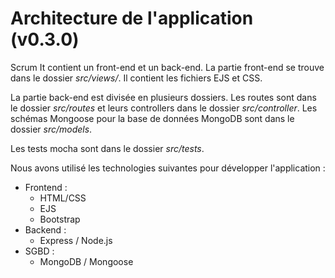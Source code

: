 # Architecture de l'application (v0.3.0)

Scrum It contient un front-end et un back-end.
La partie front-end se trouve dans le dossier *src/views/*. Il contient les fichiers EJS et CSS.

La partie back-end est divisée en plusieurs dossiers. Les routes sont dans le dossier *src/routes* et leurs controllers dans le dossier *src/controller*.
Les schémas Mongoose pour la base de données MongoDB sont dans le dossier *src/models*.

Les tests mocha sont dans le dossier *src/tests*.

Nous avons utilisé les technologies suivantes pour développer l'application :
* Frontend :
    * HTML/CSS
    * EJS
    * Bootstrap
* Backend :
    * Express / Node.js
* SGBD :
    * MongoDB / Mongoose

